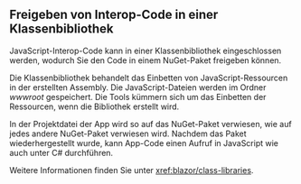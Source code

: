 ## <a name="share-interop-code-in-a-class-library"></a>Freigeben von Interop-Code in einer Klassenbibliothek

JavaScript-Interop-Code kann in einer Klassenbibliothek eingeschlossen werden, wodurch Sie den Code in einem NuGet-Paket freigeben können.

Die Klassenbibliothek behandelt das Einbetten von JavaScript-Ressourcen in der erstellten Assembly. Die JavaScript-Dateien werden im Ordner *wwwroot* gespeichert. Die Tools kümmern sich um das Einbetten der Ressourcen, wenn die Bibliothek erstellt wird.

In der Projektdatei der App wird so auf das NuGet-Paket verwiesen, wie auf jedes andere NuGet-Paket verwiesen wird. Nachdem das Paket wiederhergestellt wurde, kann App-Code einen Aufruf in JavaScript wie auch unter C# durchführen.

Weitere Informationen finden Sie unter <xref:blazor/class-libraries>.
